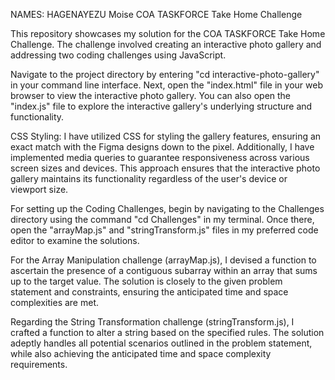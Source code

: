 NAMES: HAGENAYEZU Moise
COA TASKFORCE Take Home Challenge

This repository showcases my solution for the COA TASKFORCE Take Home Challenge. The challenge involved creating an interactive photo gallery and addressing two coding challenges using JavaScript.

Navigate to the project directory by entering "cd interactive-photo-gallery" in your command line interface. Next, open the "index.html" file in your web browser to view the interactive photo gallery. You can also open the "index.js" file to explore the interactive gallery's underlying structure and functionality.

CSS Styling:
I have utilized CSS for styling the gallery features, ensuring an exact match with the Figma designs down to the pixel. Additionally, I have implemented media queries to guarantee responsiveness across various screen sizes and devices. This approach ensures that the interactive photo gallery maintains its  functionality regardless of the user's device or viewport size.

For setting up the Coding Challenges, begin by navigating to the Challenges directory using the command "cd Challenges" in my terminal. Once there, open the "arrayMap.js" and "stringTransform.js" files in my preferred code editor to examine the solutions.

For the Array Manipulation challenge (arrayMap.js), I devised a function to ascertain the presence of a contiguous subarray within an array that sums up to the target value. The solution is closely to the given problem statement and constraints, ensuring the anticipated time and space complexities are met.

Regarding the String Transformation challenge (stringTransform.js), I crafted a function to alter a string based on the specified rules. The solution adeptly handles all potential scenarios outlined in the problem statement, while also achieving the anticipated time and space complexity requirements.
